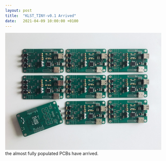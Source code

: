 ```yaml
---
layout: post
title:  "KLST_TINY-v0.1 Arrived"
date:   2021-04-09 10:00:00 +0100
---
```


![](/assets/2021-04-09-KLST_TINY-v0.1--arrived.jpg) the almost fully populated PCBs have arrived.   
